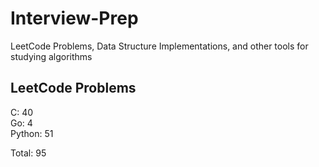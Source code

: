 # Interview-Prep
LeetCode Problems, Data Structure Implementations, and other tools for studying algorithms

## LeetCode Problems
C:      40<br/>
Go:     4<br/>
Python: 51<br/>

Total:  95
